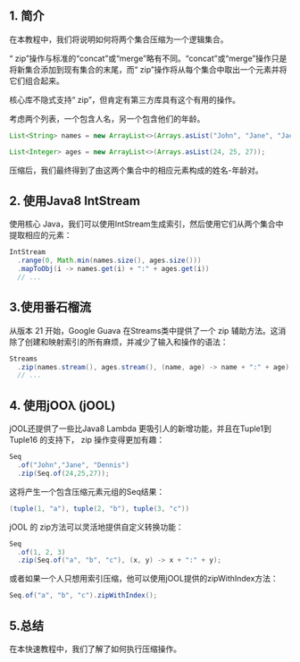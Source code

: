 ## 1. 简介

在本教程中，我们将说明如何将两个集合压缩为一个逻辑集合。

“ zip”操作与标准的“concat”或“merge”略有不同。“concat”或“merge”操作只是将新集合添加到现有集合的末尾，而“ zip”操作将从每个集合中取出一个元素并将它们组合起来。

核心库不隐式支持“ zip”，但肯定有第三方库具有这个有用的操作。

考虑两个列表，一个包含人名，另一个包含他们的年龄。

```java
List<String> names = new ArrayList<>(Arrays.asList("John", "Jane", "Jack", "Dennis"));

List<Integer> ages = new ArrayList<>(Arrays.asList(24, 25, 27));
```

压缩后，我们最终得到了由这两个集合中的相应元素构成的姓名-年龄对。

## 2. 使用Java8 IntStream

使用核心 Java，我们可以使用IntStream生成索引，然后使用它们从两个集合中提取相应的元素：

```java
IntStream
  .range(0, Math.min(names.size(), ages.size()))
  .mapToObj(i -> names.get(i) + ":" + ages.get(i))
  // ...
```

## 3.使用番石榴流

从版本 21 开始，Google Guava 在Streams类中提供了一个 zip 辅助方法。这消除了创建和映射索引的所有麻烦，并减少了输入和操作的语法：

```java
Streams
  .zip(names.stream(), ages.stream(), (name, age) -> name + ":" + age)
  // ...
```

## 4. 使用jOOλ (jOOL)

jOOL还提供了一些比Java8 Lambda 更吸引人的新增功能，并且在Tuple1到Tuple16 的支持下， zip 操作变得更加有趣：

```java
Seq
  .of("John","Jane", "Dennis")
  .zip(Seq.of(24,25,27));
```

这将产生一个包含压缩元素元组的Seq结果：

```java
(tuple(1, "a"), tuple(2, "b"), tuple(3, "c"))
```

jOOL 的 zip方法可以灵活地提供自定义转换功能：

```java
Seq
  .of(1, 2, 3)
  .zip(Seq.of("a", "b", "c"), (x, y) -> x + ":" + y);
```

或者如果一个人只想用索引压缩，他可以使用jOOL提供的zipWithIndex方法：

```java
Seq.of("a", "b", "c").zipWithIndex();
```

## 5.总结

在本快速教程中，我们了解了如何执行压缩操作。